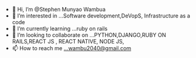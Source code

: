 - 👋 Hi, I’m @Stephen Munyao Wambua
- 👀 I’m interested in ...Software development,DeVopS, Infrastructure as a code
- 🌱 I’m currently learning ...ruby on rails
- 💞️ I’m looking to collaborate on ...PYTHON,DJANGO,RUBY ON RAILS,REACT JS , REACT NATIVE, NODE JS,
- 📫 How to reach me ...wambu2040@gmail.com

<!---
steve2030/steve2030 is a ✨ special ✨ repository because its `README.md` (this file) appears on your GitHub profile.
You can click the Preview link to take a look at your changes.
--->



